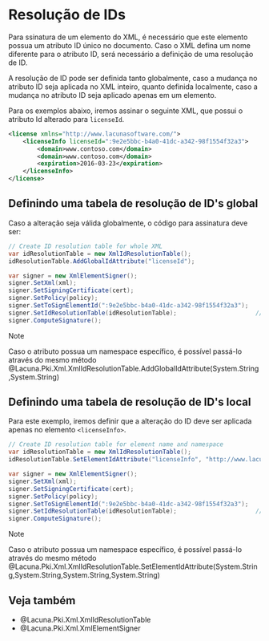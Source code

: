 ﻿# Resolução de IDs

Para ssinatura de um elemento do XML, é necessário que este elemento possua um atributo ID único no documento. Caso o
XML defina um nome diferente para o atributo ID, será necessário a definição de uma resolução de ID.

A resolução de ID pode ser definida tanto globalmente, caso a mudança no atributo ID seja aplicada no XML inteiro,
quanto definida localmente, caso a mudança no atributo ID seja aplicado apenas em um elemento.

Para os exemplos abaixo, iremos assinar o seguinte XML, que possui o atributo Id alterado para `licenseId`.

```xml
<license xmlns="http://www.lacunasoftware.com/">
    <licenseInfo licenseId=":9e2e5bbc-b4a0-41dc-a342-98f1554f32a3">
        <domain>www.contoso.com</domain>
        <domain>www.contoso.com</domain>
        <expiration>2016-03-23</expiration>
    </licenseInfo>
</license>
```

## Definindo uma tabela de resolução de ID's global

Caso a alteração seja válida globalmente, o código para assinatura deve ser:

```cs
// Create ID resolution table for whole XML
var idResolutionTable = new XmlIdResolutionTable();
idResolutionTable.AddGlobalIdAttribute("licenseId");

var signer = new XmlElementSigner();
signer.SetXml(xml);
signer.SetSigningCertificate(cert);
signer.SetPolicy(policy);
signer.SetToSignElementId(":9e2e5bbc-b4a0-41dc-a342-98f1554f32a3");
signer.SetIdResolutionTable(idResolutionTable);                      // set ID reolution table
signer.ComputeSignature();
```

> [!NOTE]
> Caso o atributo possua um namespace específico, é possível passá-lo através do mesmo método
> @Lacuna.Pki.Xml.XmlIdResolutionTable.AddGlobalIdAttribute(System.String,System.String)

## Definindo uma tabela de resolução de ID's local

Para este exemplo, iremos definir que a alteração do ID deve ser aplicada apenas no elemento `<licenseInfo>`.

```cs
// Create ID resolution table for element name and namespace
var idResolutionTable = new XmlIdResolutionTable();
idResolutionTable.SetElementIdAttribute("licenseInfo", "http://www.lacunasoftware.com/", "licenseId");

var signer = new XmlElementSigner();
signer.SetXml(xml);
signer.SetSigningCertificate(cert);
signer.SetPolicy(policy);
signer.SetToSignElementId(":9e2e5bbc-b4a0-41dc-a342-98f1554f32a3");
signer.SetIdResolutionTable(idResolutionTable);                      // set ID reolution table
signer.ComputeSignature();
```

> [!NOTE]
> Caso o atributo possua um namespace específico, é possível passá-lo através do mesmo método
> @Lacuna.Pki.Xml.XmlIdResolutionTable.SetElementIdAttribute(System.String,System.String,System.String,System.String)

## Veja também

* @Lacuna.Pki.Xml.XmlIdResolutionTable
* @Lacuna.Pki.Xml.XmlElementSigner
